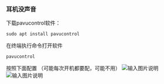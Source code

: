 ### 耳机没声音
下载pavucontrol软件：
```
sudo apt install pavucontrol
```
在终端执行命令打开软件
```
pavucontrol
```
按照下面配置 （可能每次开机都要配，可能不用）
![输入图片说明](https://images.gitee.com/uploads/images/2019/1204/111602_493c31c3_5449551.png "屏幕截图.png")<br>
![输入图片说明](https://images.gitee.com/uploads/images/2019/1204/111740_f3d57976_5449551.png "屏幕截图.png")